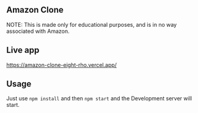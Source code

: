## Amazon Clone

NOTE: This is made only for educational purposes, and is in no way associated with Amazon.

## Live app

<a href="https://amazon-clone-eight-rho.vercel.app/" target="_blank">https://amazon-clone-eight-rho.vercel.app/</a>

## Usage

Just use <code>npm install</code> and then <code>npm start</code> and the Development server will start.
